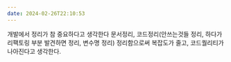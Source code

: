```yaml
---
date: 2024-02-26T22:10:53
---
```

개발에서 정리가 참 중요하다고 생각한다
문서정리, 코드정리(안쓰는것들 정리, 하다가 리팩토링 부분 발견하면 정리, 변수명 정리) 정리함으로써 복잡도가 줄고, 코드퀄리티가 나아진다고 생각한다.